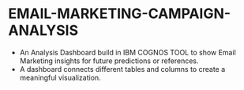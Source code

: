 # EMAIL-MARKETING-CAMPAIGN-ANALYSIS

- An Analysis Dashboard build in IBM COGNOS TOOL to show Email Marketing insights for future predictions or references.
- A dashboard connects different tables and columns to create a meaningful visualization.
